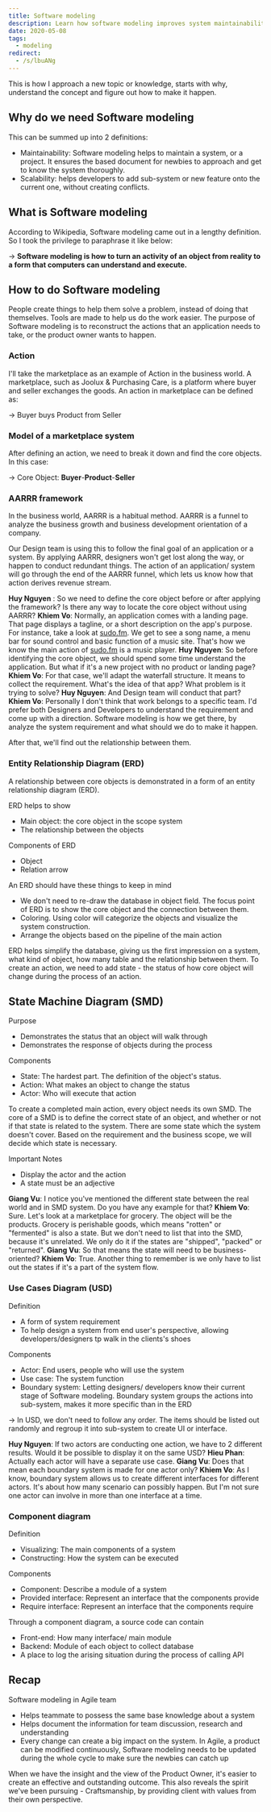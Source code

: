 ```yaml
---
title: Software modeling
description: Learn how software modeling improves system maintainability and scalability by defining core objects, using diagrams like ERD, SMD, and USD to design clear, efficient applications.
date: 2020-05-08
tags:
  - modeling
redirect:
  - /s/lbuANg
---
```


This is how I approach a new topic or knowledge, starts with why, understand the concept and figure out how to make it happen.

## Why do we need Software modeling

This can be summed up into 2 definitions:

- Maintainability: Software modeling helps to maintain a system, or a project. It ensures the based document for newbies to approach and get to know the system thoroughly.
- Scalability: helps developers to add sub-system or new feature onto the current one, without creating conflicts.

## What is Software modeling

According to Wikipedia, Software modeling came out in a lengthy definition. So I took the privilege to paraphrase it like below:

→ **Software modeling is how to turn an activity of an object from reality to a form that computers can understand and execute.**

## How to do Software modeling

People create things to help them solve a problem, instead of doing that themselves. Tools are made to help us do the work easier. The purpose of Software modeling is to reconstruct the actions that an application needs to take, or the product owner wants to happen.

### Action

I'll take the marketplace as an example of Action in the business world. A marketplace, such as Joolux & Purchasing Care, is a platform where buyer and seller exchanges the goods. An action in marketplace can be defined as:

→ Buyer buys Product from Seller

### Model of a marketplace system

After defining an action, we need to break it down and find the core objects. In this case:

→ Core Object: **Buyer**-**Product**-**Seller**

### AARRR framework

In the business world, AARRR is a habitual method. AARRR is a funnel to analyze the business growth and business development orientation of a company.

Our Design team is using this to follow the final goal of an application or a system. By applying AARRR, designers won't get lost along the way, or happen to conduct redundant things. The action of an application/ system will go through the end of the AARRR funnel, which lets us know how that action derives revenue stream.

**Huy Nguyen** : So we need to define the core object before or after applying the framework? Is there any way to locate the core object without using AARRR?
**Khiem Vo**: Normally, an application comes with a landing page. That page displays a tagline, or a short description on the app's purpose. For instance, take a look at [sudo.fm](https://sudo.fm/). We get to see a song name, a menu bar for sound control and basic function of a music site. That's how we know the main action of [sudo.fm](https://sudo.fm/) is a music player.
**Huy Nguyen**: So before identifying the core object, we should spend some time understand the application. But what if it's a new project with no product or landing page?
**Khiem Vo**: For that case, we'll adapt the waterfall structure. It means to collect the requirement. What's the idea of that app? What problem is it trying to solve?
**Huy Nguyen**: And Design team will conduct that part?
**Khiem Vo**: Personally I don't think that work belongs to a specific team. I'd prefer both Designers and Developers to understand the requirement and come up with a direction. Software modeling is how we get there, by analyze the system requirement and what should we do to make it happen.

After that, we'll find out the relationship between them.

### Entity Relationship Diagram (ERD)

A relationship between core objects is demonstrated in a form of an entity relationship diagram (ERD).

ERD helps to show

- Main object: the core object in the scope system
- The relationship between the objects

Components of ERD

- Object
- Relation arrow

An ERD should have these things to keep in mind

- We don't need to re-draw the database in object field. The focus point of ERD is to show the core object and the connection between them.
- Coloring. Using color will categorize the objects and visualize the system construction.
- Arrange the objects based on the pipeline of the main action

ERD helps simplify the database, giving us the first impression on a system, what kind of object, how many table and the relationship between them.
To create an action, we need to add state - the status of how core object will change during the process of an action.

## State Machine Diagram (SMD)

Purpose

- Demonstrates the status that an object will walk through
- Demonstrates the response of objects during the process

Components

- State: The hardest part. The definition of the object's status.
- Action: What makes an object to change the status
- Actor: Who will execute that action

To create a completed main action, every object needs its own SMD. The core of a SMD is to define the correct state of an object, and whether or not if that state is related to the system. There are some state which the system doesn't cover. Based on the requirement and the business scope, we will decide which state is necessary.

Important Notes

- Display the actor and the action
- A state must be an adjective

**Giang Vu**: I notice you've mentioned the different state between the real world and in SMD system. Do you have any example for that?
**Khiem Vo**: Sure. Let's look at a marketplace for grocery. The object will be the products. Grocery is perishable goods, which means "rotten" or "fermented" is also a state. But we don't need to list that into the SMD, because it's unrelated. We only do it if the states are "shipped", "packed" or "returned".
**Giang Vu**: So that means the state will need to be business-oriented?
**Khiem Vo**: True. Another thing to remember is we only have to list out the states if it's a part of the system flow.

### Use Cases Diagram (USD)

Definition

- A form of system requirement
- To help design a system from end user's perspective, allowing developers/designers tp walk in the clients's shoes

Components

- Actor: End users, people who will use the system
- Use case: The system function
- Boundary system: Letting designers/ developers know their current stage of Software modeling. Boundary system groups the actions into sub-system, makes it more specific than in the ERD

→ In USD, we don't need to follow any order. The items should be listed out randomly and regroup it into sub-system to create UI or interface.

**Huy Nguyen**: If two actors are conducting one action, we have to 2 different results. Would it be possible to display it on the same USD?
**Hieu Phan**: Actually each actor will have a separate use case.
**Giang Vu**: Does that mean each boundary system is made for one actor only?
**Khiem Vo**: As I know, boundary system allows us to create different interfaces for different actors. It's about how many scenario can possibly happen. But I'm not sure one actor can involve in more than one interface at a time.

### Component diagram

Definition

- Visualizing: The main components of a system
- Constructing: How the system can be executed

Components

- Component: Describe a module of a system
- Provided interface: Represent an interface that the components provide
- Require interface: Represent an interface that the components require

Through a component diagram, a source code can contain

- Front-end: How many interface/ main module
- Backend: Module of each object to collect database
- A place to log the arising situation during the process of calling API

## Recap

Software modeling in Agile team

- Helps teammate to possess the same base knowledge about a system
- Helps document the information for team discussion, research and understanding
- Every change can create a big impact on the system. In Agile, a product can be modified continuously, Software modeling needs to be updated during the whole cycle to make sure the newbies can catch up

When we have the insight and the view of the Product Owner, it's easier to create an effective and outstanding outcome. This also reveals the spirit we've been pursuing - Craftsmanship, by providing client with values from their own perspective.
